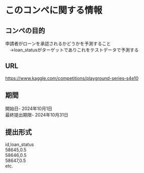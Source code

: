 # このコンペに関する情報

## コンペの目的
申請者がローンを承認されるかどうかを予測すること  
　→loan_statusがターゲットでありこれをテストデータで予測する
## URL
https://www.kaggle.com/competitions/playground-series-s4e10
## 期間
開始日- 2024年10月1日  
最終提出期限- 2024年10月31日
## 提出形式
id,loan_status  
58645,0.5  
58646,0.5  
58647,0.5  
etc.  

